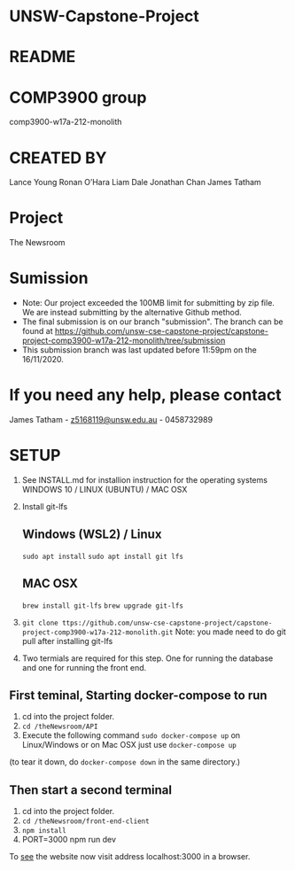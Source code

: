 # UNSW-Capstone-Project

# README

# COMP3900 group
comp3900-w17a-212-monolith

# CREATED BY
Lance Young
Ronan O’Hara
Liam Dale
Jonathan Chan
James Tatham

# Project
The Newsroom

# Sumission 
* Note: Our project exceeded the 100MB limit for submitting by zip file. We are instead submitting by the alternative Github method. 
* The final submission is on our branch "submission". The branch can be found at https://github.com/unsw-cse-capstone-project/capstone-project-comp3900-w17a-212-monolith/tree/submission
* This submission branch was last updated before 11:59pm on the 16/11/2020.

# If you need any help, please contact 
James Tatham - z5168119@unsw.edu.au - 0458732989

# SETUP  

1. See INSTALL.md for installion instruction for the operating systems WINDOWS 10 / LINUX (UBUNTU) / MAC OSX

2. Install git-lfs
    ## Windows (WSL2) / Linux  
    `sudo apt install` 
    `sudo apt install git lfs`
    
    ## MAC OSX 
    `brew install git-lfs`
    `brew upgrade git-lfs`  
    
4. `git clone ttps://github.com/unsw-cse-capstone-project/capstone-project-comp3900-w17a-212-monolith.git`
    Note: you made need to do git pull after installing git-lfs 

6. Two termials are required for this step. One for running the database and one for running the front end.

## First teminal, Starting docker-compose to run
1. cd into the project folder. 
2. `cd /theNewsroom/API`
3. Execute the following command `sudo docker-compose up` on Linux/Windows 
or on Mac OSX just use `docker-compose up`

(to tear it down, do `docker-compose down` in the same directory.)

## Then start a second terminal
1. cd into the project folder. 
2. `cd /theNewsroom/front-end-client`
3. `npm install`
4. PORT=3000 npm run dev

To [see](see) the website now visit address localhost:3000 in a browser.


